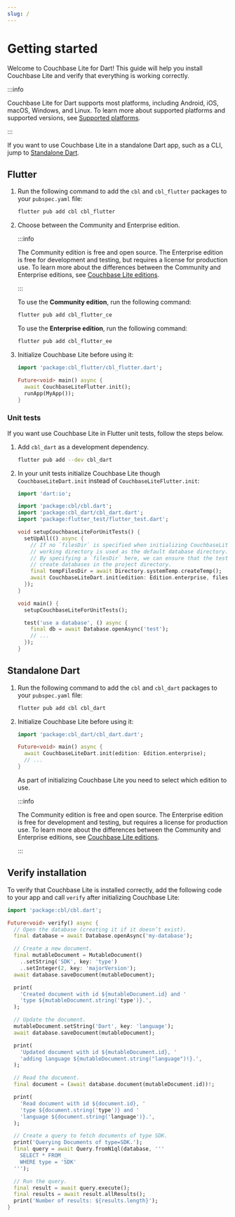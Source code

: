 ```yaml
---
slug: /
---
```


# Getting started

Welcome to Couchbase Lite for Dart! This guide will help you install Couchbase
Lite and verify that everything is working correctly.

:::info

Couchbase Lite for Dart supports most platforms, including Android, iOS, macOS,
Windows, and Linux. To learn more about supported platforms and supported
versions, see [Supported platforms](supported-platforms.md).

:::

If you want to use Couchbase Lite in a standalone Dart app, such as a CLI, jump
to [Standalone Dart](#standalone-dart).

## Flutter

1. Run the following command to add the `cbl` and `cbl_flutter` packages to your
   `pubspec.yaml` file:

   ```bash
   flutter pub add cbl cbl_flutter
   ```

2. Choose between the Community and Enterprise edition.

   :::info

   The Community edition is free and open source. The Enterprise edition is free
   for development and testing, but requires a license for production use. To
   learn more about the differences between the Community and Enterprise
   editions, see
   [Couchbase Lite editions](https://www.couchbase.com/products/editions#cmobile).

   :::

   To use the **Community edition**, run the following command:

   ```bash
   flutter pub add cbl_flutter_ce
   ```

   To use the **Enterprise edition**, run the following command:

   ```bash
   flutter pub add cbl_flutter_ee
   ```

3. Initialize Couchbase Lite before using it:

   ```dart
   import 'package:cbl_flutter/cbl_flutter.dart';

   Future<void> main() async {
     await CouchbaseLiteFlutter.init();
     runApp(MyApp());
   }
   ```

### Unit tests

If you want use Couchbase Lite in Flutter unit tests, follow the steps below.

1. Add `cbl_dart` as a development dependency.

   ```bash
   flutter pub add --dev cbl_dart
   ```

2. In your unit tests initialize Couchbase Lite though `CouchbaseLiteDart.init`
   instead of `CouchbaseLiteFlutter.init`:

   ```dart
   import 'dart:io';

   import 'package:cbl/cbl.dart';
   import 'package:cbl_dart/cbl_dart.dart';
   import 'package:flutter_test/flutter_test.dart';

   void setupCouchbaseLiteForUnitTests() {
     setUpAll(() async {
       // If no `filesDir` is specified when initializing CouchbaseLiteDart, the
       // working directory is used as the default database directory.
       // By specifying a `filesDir` here, we can ensure that the tests don't
       // create databases in the project directory.
       final tempFilesDir = await Directory.systemTemp.createTemp();
       await CouchbaseLiteDart.init(edition: Edition.enterprise, filesDir: tempFilesDir.path);
     });
   }

   void main() {
     setupCouchbaseLiteForUnitTests();

     test('use a database', () async {
       final db = await Database.openAsync('test');
       // ...
     });
   }
   ```

## Standalone Dart

1. Run the following command to add the `cbl` and `cbl_dart` packages to your
   `pubspec.yaml` file:

   ```bash
   flutter pub add cbl cbl_dart
   ```

2. Initialize Couchbase Lite before using it:

   ```dart
   import 'package:cbl_dart/cbl_dart.dart';

   Future<void> main() async {
     await CouchbaseLiteDart.init(edition: Edition.enterprise);
     // ...
   }
   ```

   As part of initializing Couchbase Lite you need to select which edition to
   use.

   :::info

   The Community edition is free and open source. The Enterprise edition is free
   for development and testing, but requires a license for production use. To
   learn more about the differences between the Community and Enterprise
   editions, see
   [Couchbase Lite editions](https://www.couchbase.com/products/editions#cmobile).

   :::

## Verify installation

To verify that Couchbase Lite is installed correctly, add the following code to
your app and call `verify` after initializing Couchbase Lite:

```dart
import 'package:cbl/cbl.dart';

Future<void> verify() async {
  // Open the database (creating it if it doesn’t exist).
  final database = await Database.openAsync('my-database');

  // Create a new document.
  final mutableDocument = MutableDocument()
    ..setString('SDK', key: 'type')
    ..setInteger(2, key: 'majorVersion');
  await database.saveDocument(mutableDocument);

  print(
    'Created document with id ${mutableDocument.id} and '
    'type ${mutableDocument.string('type')}.',
  );

  // Update the document.
  mutableDocument.setString('Dart', key: 'language');
  await database.saveDocument(mutableDocument);

  print(
    'Updated document with id ${mutableDocument.id}, '
    'adding language ${mutableDocument.string("language")!}.',
  );

  // Read the document.
  final document = (await database.document(mutableDocument.id))!;

  print(
    'Read document with id ${document.id}, '
    'type ${document.string('type')} and '
    'language ${document.string('language')}.',
  );

  // Create a query to fetch documents of type SDK.
  print('Querying Documents of type=SDK.');
  final query = await Query.fromN1ql(database, '''
    SELECT * FROM _
    WHERE type = 'SDK'
  ''');

  // Run the query.
  final result = await query.execute();
  final results = await result.allResults();
  print('Number of results: ${results.length}');
}
```
